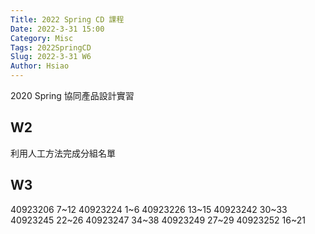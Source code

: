 ```yaml
---
Title: 2022 Spring CD 課程
Date: 2022-3-31 15:00
Category: Misc
Tags: 2022SpringCD
Slug: 2022-3-31 W6
Author: Hsiao
---
```


2020 Spring 協同產品設計實習

<!-- PELICAN_END_SUMMARY -->

W2
----
利用人工方法完成分組名單


W3
----

40923206 7~12
40923224 1~6
40923226 13~15
40923242 30~33
40923245 22~26
40923247 34~38
40923249 27~29
40923252 16~21

